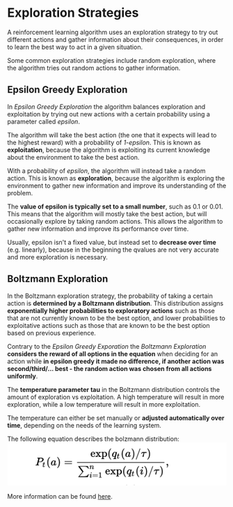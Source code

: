 # Exploration Strategies
A reinforcement learning algorithm uses an exploration strategy to try out different actions and gather information about their consequences, in order to learn the best way to act in a given situation.

Some common exploration strategies include random exploration, where the algorithm tries out random actions to gather information.

## Epsilon Greedy Exploration
In *Epsilon Greedy Exploration* the algorithm balances exploration and exploitation by trying out new actions with a certain probability using a parameter called *epsilon*.

The algorithm will take the best action (the one that it expects will lead to the highest reward) with a probability of *1-epsilon*. This is known as **exploitation**, because the algorithm is exploiting its current knowledge about the environment to take the best action.

With a probability of *epsilon*, the algorithm will instead take a random action. This is known as **exploration**, because the algorithm is exploring the environment to gather new information and improve its understanding of the problem.

The **value of epsilon is typically set to a small number**, such as 0.1 or 0.01. This means that the algorithm will mostly take the best action, but will occasionally explore by taking random actions. This allows the algorithm to gather new information and improve its performance over time.

Usually, epsilon isn't a fixed value, but instead set to **decrease over time** (e.g. linearly), because in the beginning the qvalues are not very accurate and more exploration is necessary.

## Boltzmann Exploration
In the Boltzmann exploration strategy, the probability of taking a certain action is **determined by a Boltzmann distribution**. This distribution assigns **exponentially higher probabilities to exploratory actions** such as those that are not currently known to be the best option, and lower probabilities to exploitative actions such as those that are known to be the best option based on previous experience.

Contrary to the *Epsilon Greedy Exporation* the *Boltzmann Exploration* **considers the reward of all options in the equation** when deciding for an action while **in epsilon greedy it made no difference, if another action was second/third/... best - the random action was chosen from all actions uniformly**.

The **temperature parameter tau** in the Boltzmann distribution controls the amount of exploration vs exploitation. A high temperature will result in more exploration, while a low temperature will result in more exploitation. 

The temperature can either be set manually or **adjusted automatically over time**, depending on the needs of the learning system.

The following equation describes the bolzmann distribution:
![BoltzmannExploration](../img/boltzmann_exploration.png)

More information can be found [here](https://medium.com/emergent-future/simple-reinforcement-learning-with-tensorflow-part-7-action-selection-strategies-for-exploration-d3a97b7cceaf).